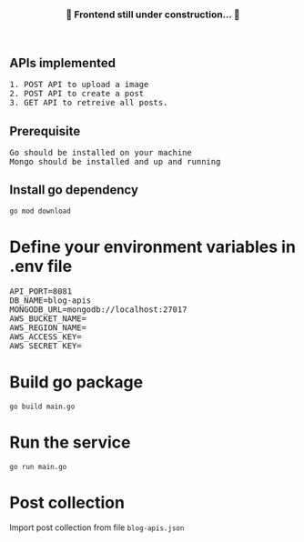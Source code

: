 <div align="center">
  <h3>🚧 Frontend still under construction... 🚧</h2>
</div><br>

## APIs implemented

<pre>
1. POST API to upload a image
2. POST API to create a post
3. GET API to retreive all posts.
</pre>

## Prerequisite

<pre>
Go should be installed on your machine
Mongo should be installed and up and running
</pre>

## Install go dependency

```
go mod download
```

# Define your environment variables in .env file

<pre>
API_PORT=8081
DB_NAME=blog-apis
MONGODB_URL=mongodb://localhost:27017
AWS_BUCKET_NAME=
AWS_REGION_NAME=
AWS_ACCESS_KEY=
AWS_SECRET_KEY=
</pre>

# Build go package

```
go build main.go
```

# Run the service

```
go run main.go
```

# Post collection

Import post collection from file `blog-apis.json`
